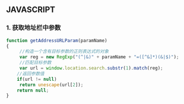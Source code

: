 ## JAVASCRIPT



### 1. 获取地址栏中参数



```javascript
function getAddressURLParam(paramName)
{
	 //构造一个含有目标参数的正则表达式的对象
	 var reg = new RegExp("(^|&)" + paramName + "=([^&]*)(&|$)");
	 //匹配目标参数
	 var url = window.location.search.substr(1).match(reg);
	//返回参数值
	if(url != null)
	 return unescape(url[2]);
	return null;
}
```



